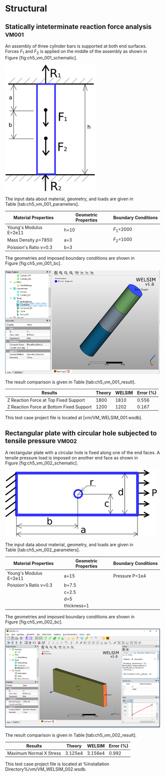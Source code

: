 # Structural

## Statically inteterminate reaction force analysis <small>VM001</small>
An assembly of three cylinder bars is supported at both end surfaces. Forces $F_{1}$ and $F_{2}$ is applied on the middle of the assembly as shown in Figure [fig:ch5_vm_001_schematic].

![finite_element_analysis_welsim_verification_1_schematic](../../img/6_vm/vm001_1.png "A schematic view of the analysis.")

The input data about material, geometry, and loads are given in Table [tab:ch5_vm_001_parameters].

| Material Properties | Geometric Properties | Boundary Conditions |
| ------------------- | -------------------- | ------------------- |
| Young's Modulus E=2e11 | h=10 | $F_{1}$=2000 |
| Mass Density $\rho$=7850 | a=3 | $F_{2}$=1000 |
| Poission's Ratio v=0.3 | b=3 |

The geometries and imposed boundary conditions are shown in Figure [fig:ch5_vm_001_bc].

![finite_element_analysis_welsim_verification_1_geometry](../../img/6_vm/vm001_2.PNG "Geometries and imposed boundary conditions.")

The result comparison is given in Table [tab:ch5_vm_001_result].

| Results | Theory | WELSIM | Error (%) |
| ------- | ------ | ------ | --------- |
| Z Reaction Force at Top Fixed Support | 1800| 1810 | 0.556 |
| Z Reaction Force at Bottom Fixed Support | 1200 | 1202 | 0.167 |

This test case project file is located at [vm/VM_WELSIM_001.wsdb].





## Rectangular plate with circular hole subjected to tensile pressure <small>VM002</small>
A rectangular plate with a circular hole is fixed along one of the end faces. A tensile pressure load is imposed on another end face as shown in Figure [fig:ch5_vm_002_schematic].

![finite_element_analysis_welsim_verification_2_schematic](../../img/6_vm/vm002_1.png "A schematic view of the analysis.")

The input data about material, geometry, and loads are given in Table [tab:ch5_vm_002_parameters].

| Material Properties | Geometric Properties | Boundary Conditions |
| ------------------- | -------------------- | ------------------- |
| Young's Modulus E=2e11 | a=15 | Pressure P=1e4 |
| Poission's Ratio v=0.3 | b=7.5 | |
| |  c=2.5 | |
| | d=5 | |
| | thickness=1 | |

The geometries and imposed boundary conditions are shown in Figure [fig:ch5_vm_002_bc].

![finite_element_analysis_welsim_verification_2_geometry](../../img/6_vm/vm002_2.PNG "Geometries and imposed boundary conditions.")


The result comparison is given in Table [tab:ch5_vm_002_result].

| Results | Theory | WELSIM | Error (%) |
| ------- | ------ | ------ | --------- |
| Maximum Normal X Stress| 3.125e4 | 3.156e4 | 0.992 |

This test case project file is located at %Installation Directory%/vm/VM_WELSIM_002.wsdb.




